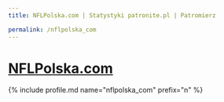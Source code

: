 ```yaml
---
title: NFLPolska.com | Statystyki patronite.pl | Patromierz

permalink: /nflpolska_com
---
```


# [NFLPolska.com](https://patronite.pl/nflpolska_com)

{% include profile.md name="nflpolska_com" prefix="n" %}
